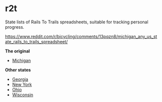# r2t
State lists of Rails To Trails spreadsheets, suitable for tracking personal progress.

https://www.reddit.com/r/bicycling/comments/13pqzn8/michigan_any_us_state_rails_to_trails_spreadsheet/

**The original**
- [Michigan](https://docs.google.com/spreadsheets/d/1gA8yw7pHeabs4o1tjot5Qt9RAWCFdPG8J2ZMZjKlqOc/edit#gid=0)

**Other states**
- [Georgia](https://docs.google.com/spreadsheets/d/16QCOXsoqIPINCfSkB0d7BPHc7QT3Ryb15EfrPTcRUk8/edit#gid=0)
- [New York](https://docs.google.com/spreadsheets/d/1MAfmjMeyHJESnvJN22IjZDTJS7lAfXtMxpcw26QnfsU/edit#gid=0)
- [Ohio](https://docs.google.com/spreadsheets/d/1CV9ir98uMWlhyQA-9qr6UquGPJhAkbukacJO5LBJDZo/edit#gid=0)
- [Wisconsin](https://docs.google.com/spreadsheets/d/13ZP7eEBXfCjK9iM2LZpQYzRVpAFwg2hr03x0__LlqKc/edit)
